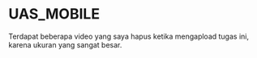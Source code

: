 # UAS_MOBILE

Terdapat beberapa video yang saya hapus ketika mengapload tugas ini, karena ukuran yang sangat besar.
